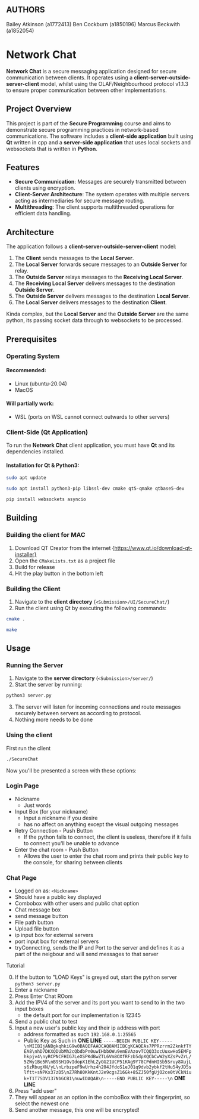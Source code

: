## AUTHORS

Bailey Atkinson (a1772413)
Ben Cockburn (a1850196)
Marcus Beckwith (a1852054)

# Network Chat

**Network Chat** is a secure messaging application designed for secure communication between clients. It operates using a **client-server-outside-server-client** model, whilst using the OLAF/Neighbourhood protocol v1.1.3 to ensure proper communication between other implementations.

## Project Overview

This project is part of the **Secure Programming** course and aims to demonstrate secure programming practices in network-based communications. The software includes a **client-side application** built using **Qt** written in cpp and a **server-side application** that uses local sockets and websockets that is written in **Python**.

## Features

- **Secure Communication**: Messages are securely transmitted between clients using encryption.
- **Client-Server Architecture**: The system operates with multiple servers acting as intermediaries for secure message routing.
- **Multithreading**: The client supports multithreaded operations for efficient data handling.

## Architecture

The application follows a **client-server-outside-server-client** model:
1. The **Client** sends messages to the **Local Server**.
2. The **Local Server** forwards secure messages to an **Outside Server** for relay.
3. The **Outside Server** relays messages to the **Receiving Local Server**.
4. The **Receiving Local Server** delivers messages to the destination **Outside Server**.
5. The **Outside Server** delivers messages to the destination **Local Server**.
5. The **Local Server** delivers messages to the destination **Client**.

Kinda complex, but the **Local Server** and the **Outside Server** are the same python, its passing socket data through to websockets to be processed.

## Prerequisites

### Operating System
#### Recommended:
- Linux (ubuntu-20.04)
- MacOS

#### Will partially work:
- WSL (ports on WSL cannot connect outwards to other servers)

### Client-Side (Qt Application)
To run the **Network Chat** client application, you must have **Qt** and its dependencies installed.

#### Installation for Qt & Python3:

```bash
sudo apt update
```
```bash
sudo apt install python3-pip libssl-dev cmake qt5-qmake qtbase5-dev
```
```bash
pip install websockets asyncio
```

## Building

### Building the client for **MAC**

1. Download QT Creator from the internet {https://www.qt.io/download-qt-installer}
2. Open the ```CMakeLists.txt``` as a project file
3. Build for release
4. Hit the play button in the bottom left

### Building the Client

1. Navigate to the **client directory** (```<Submission>/UI/SecureChat/```)
2. Run the client using Qt by executing the following commands:

```bash
cmake .
```
```bash
make
```

## Usage

### Running the Server

1. Navigate to the **server directory** (```<Submission>/server/```)
2. Start the server by running:

```bash
python3 server.py
```

3. The server will listen for incoming connections and route messages securely between servers as according to protocol.
4. Nothing more needs to be done

### Using the client

First run the client

```bash
./SecureChat
```

Now you'll be presented a screen with these options:

### Login Page

- Nickname
   - Just words
- Input Box (for your nickname)
   - Input a nickname if you desire
   - has no affect on anything except the visual outgoing messages
- Retry Connection - Push Button
   - If the python fails to connect, the client is useless, therefore if it fails to connect you'll be unable to advance
- Enter the chat room - Push Button
   - Allows the user to enter the chat room and prints their public key to the console, for sharing between clients

### Chat Page

- Logged on as: ``<Nickname>``
- Should have a public key displayed
- Combobox with other users and public chat option
- Chat message box
- send message button
- File path button
- Upload file button
- ip input box for external servers
- port input box for external servers
- tryConnecting, sends the IP and Port to the server and defines it as a part of the neigbour and will send messages to that server

Tutorial

0. If the button to "LOAD Keys" is greyed out, start the python server ``python3 server.py``
1. Enter a nickname
2. Press Enter Chat ROom
3. Add the IPV4 of the server and its port you want to send to in the two input boxes
   - the default port for our implementation is 12345
4. Send a public chat to test
5. Input a new user's public key and their ip address with port
   - address formatted as such ```192.168.0.1:25565```
   - Public Key as Such in **ONE LINE** ```-----BEGIN PUBLIC KEY-----\nMIIBIjANBgkqhkiG9w0BAQEFAAOCAQ8AMIIBCgKCAQEAs7PPRzrrm2ZknkfTYEA8\nhD7DKXQDUbMh2cQbdbPn0uwIHbbOWu9emEVAzovTCQQ33ocUuxwHo5EMFphkpjv4\nyRCPNCFHIG7LeXSPKdBwZTL6Vm8OXfRFzb5dpXQCbCwW2yXZsPvZrL/5ZWy1Be5R\nB9SH1OvIdopX1EhLZyGG21UCP51KAg9Y78CPdnHISb5Sruy8XujLs6zRbugXN/yL\nLrbzpeF9wUrhz4h204JfdoS1eJ01q9dvb2ybkf2tHu54yJD5slftt+sNPKx37zD5\nZ7Rh80KkKntJ2e9cgsZ16Gk+8SZJ50fgUjO2ce0tVCkNiuk+T1T7SDV137NbGCB1\nuwIDAQAB\n-----END PUBLIC KEY-----\n``` **ONE LINE**
6. Press "add user"
7. They will appear as an option in the comboBox with their fingerprint, so select the newest one
8. Send another message, this one will be encrypted!
